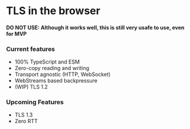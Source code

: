# TLS in the browser

#### DO NOT USE: Although it works well, this is still very usafe to use, even for MVP

### Current features
- 100% TypeScript and ESM
- Zero-copy reading and writing
- Transport agnostic (HTTP, WebSocket)
- WebStreams based backpressure
- (WIP) TLS 1.2

### Upcoming Features
- TLS 1.3
- Zero RTT
